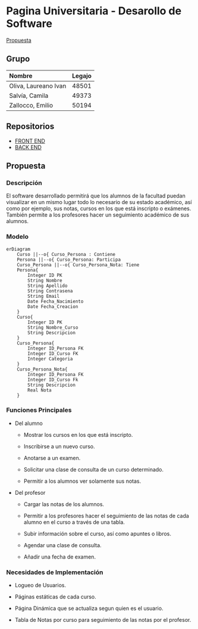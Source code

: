 # Pagina Universitaria - Desarollo de Software
[Propuesta](#propuesta)


## Grupo
|Nombre|Legajo|
|:-|:-|
|Oliva, Laureano Ivan|48501|
|Salvía, Camila|49373|
|Zallocco, Emilio|50194|             

## Repositorios
* [FRONT END](https://github.com/camila-salvia/pagina-universitaria-dsw)
* [BACK END](https://github.com/laucha54321/tp-mysql-be)

## Propuesta
### Descripción
  El software desarrollado permitirá que los alumnos de la facultad puedan visualizar en un mismo lugar todo lo necesario de su estado académico, así como por ejemplo, sus notas, cursos en los que está inscripto o exámenes. También permite a los profesores hacer un seguimiento académico de sus alumnos.
### Modelo

```mermaid
erDiagram
    Curso ||--o{ Curso_Persona : Contiene
    Persona ||--o{ Curso_Persona: Participa
    Curso_Persona ||--o{ Curso_Persona_Nota: Tiene
    Persona{
        Integer ID PK
        String Nombre
        String Apellido
        String Contrasena
        String Email
        Date Fecha_Nacimiento
        Date Fecha_Creacion
    }
    Curso{
        Integer ID PK
        String Nombre_Curso
        String Descripcion
    }
    Curso_Persona{
        Integer ID_Persona FK
        Integer ID_Curso FK
        Integer Categoria
    }
    Curso_Persona_Nota{
        Integer ID_Persona FK
        Integer ID_Curso Fk
        String Descripcion
        Real Nota    
    }
```
### Funciones Principales

* Del alumno

  - Mostrar los cursos en los que está inscripto.
  
  - Inscribirse a un nuevo curso.
  
  - Anotarse a un examen.
  
  - Solicitar una clase de consulta de un curso determinado.
  
  - Permitir a los alumnos ver solamente sus notas.

* Del profesor

  - Cargar las notas de los alumnos.

  - Permitir a los profesores hacer el seguimiento de las notas de cada alumno en el curso a través de una tabla.

  - Subir información sobre el curso, así como apuntes o libros.

  - Agendar una clase de consulta.

  - Añadir una fecha de examen.
  
### Necesidades de Implementación

- Logueo de Usuarios.

- Páginas estáticas de cada curso.

- Página Dinámica que se actualiza segun quien es el usuario.

- Tabla de Notas por curso para seguimiento de las notas por el profesor.
